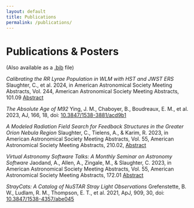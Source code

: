 ```yaml
---
layout: default
title: Publications
permalink: /publications/
---
```


# Publications & Posters
(Also available as a <a href="https://github.com/catieslaughts/catieslaughts.github.io/raw/master/images_pdfs/CV/slaughterpubs.bib" target="_blank">.bib</a> file)

_Calibrating the RR Lyrae Population in WLM with HST and JWST ERS_
Slaughter, C., et al. 2024, in American Astronomical Society Meeting Abstracts, Vol. 244, American Astronomical Society Meeting Abstracts, 101.09 [Abstract](https://ui.adsabs.harvard.edu/abs/2024AAS...24410109S/abstract)

_The Absolute Age of M92_
Ying, J. M., Chaboyer, B., Boudreaux, E. M., et al. 2023, AJ, 166, 18, doi: [10.3847/1538-3881/acd9b1](https://iopscience.iop.org/article/10.3847/1538-3881/acd9b1)

_A Modeled Radiation Field Search for Feedback Structures in the Greater Orion Nebula Region_
Slaughter, C., Tielens, A., & Karim, R. 2023, in American Astronomical Society Meeting Abstracts, Vol. 55, American Astronomical Society Meeting Abstracts, 210.02, [Abstract](https://ui.adsabs.harvard.edu/abs/2023AAS...24121002S)

_Virtual Astronomy Software Talks: A Monthly Seminar on Astronomy Software_
Jaodand, A., Allen, A., Zingale, M., & Slaughter, C. 2023, in American Astronomical Society Meeting Abstracts, Vol. 55, American Astronomical Society Meeting Abstracts, 172.01 [Abstract](https://ui.adsabs.harvard.edu/abs/2023AAS...24117201J)

_StrayCats: A Catalog of NuSTAR Stray Light Observations_
Grefenstette, B. W., Ludlam, R. M., Thompson, E. T., et al. 2021, ApJ, 909, 30, doi: [10.3847/1538-4357/abe045](https://ui.adsabs.harvard.edu/abs/2021ApJ...909...30G)




